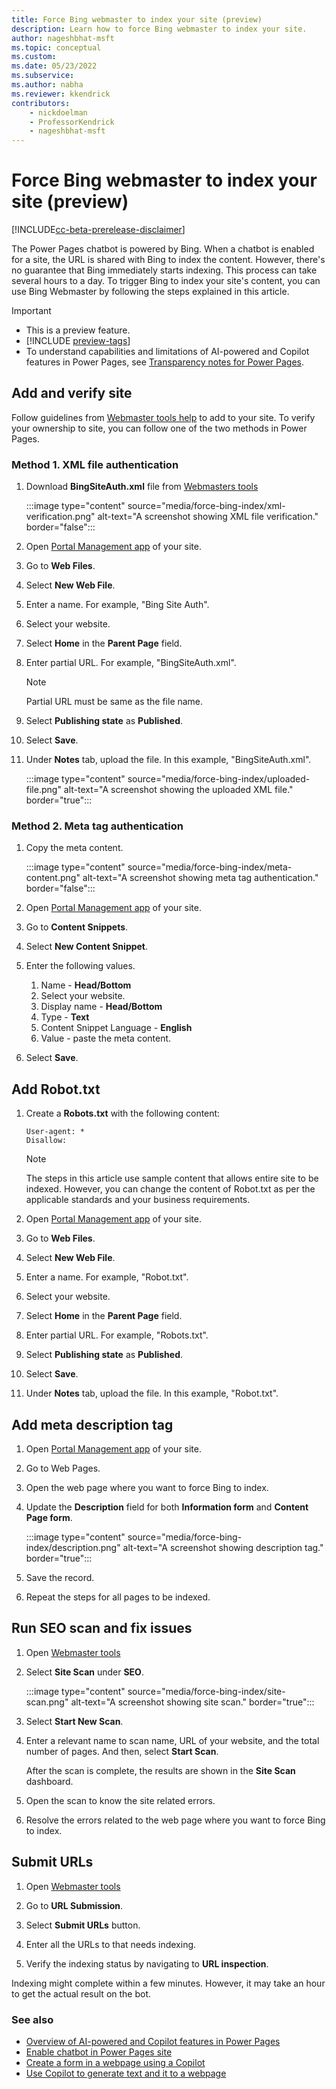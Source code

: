 ```yaml
---
title: Force Bing webmaster to index your site (preview)
description: Learn how to force Bing webmaster to index your site.
author: nageshbhat-msft
ms.topic: conceptual
ms.custom: 
ms.date: 05/23/2022
ms.subservice:
ms.author: nabha
ms.reviewer: kkendrick
contributors:
    - nickdoelman
    - ProfessorKendrick
    - nageshbhat-msft
---
```


# Force Bing webmaster to index your site (preview)

[!INCLUDE[cc-beta-prerelease-disclaimer](../includes/cc-beta-prerelease-disclaimer.md)]

The Power Pages chatbot is powered by Bing. When a chatbot is enabled for a site, the URL is shared with Bing to index the content. However, there's no guarantee that Bing immediately starts indexing. This process can take several hours to a day. To trigger Bing to index your site's content, you can use Bing Webmaster by following the steps explained in this article.

> [!IMPORTANT]
> - This is a preview feature.
> - [!INCLUDE [preview-tags](../includes/cc-preview-features-definition.md)]
> - To understand capabilities and limitations of AI-powered and Copilot features in Power Pages, see [Transparency notes for Power Pages](../transparency-note.md).

## Add and verify site

Follow guidelines from [Webmaster tools help](https://www.bing.com/webmasters/help/add-and-verify-site-12184f8b) to add to your site. To verify your ownership to site, you can follow one of the two methods in Power Pages.

### Method 1. XML file authentication

1. Download **BingSiteAuth.xml** file from [Webmasters tools](https://www.bing.com/webmasters/help/add-and-verify-site-12184f8b)

    :::image type="content" source="media/force-bing-index/xml-verification.png" alt-text="A screenshot showing XML file verification." border="false":::

1. Open [Portal Management app](../configure/portal-management-app.md) of your site.

1. Go to **Web Files**.

1. Select **New Web File**.

1. Enter a name. For example, "Bing Site Auth".

1. Select your website.

1. Select **Home** in the **Parent Page** field.

1. Enter partial URL. For example, "BingSiteAuth.xml".

    > [!NOTE]
    > Partial URL must be same as the file name.

1. Select **Publishing state** as **Published**.

1. Select **Save**.

1. Under **Notes** tab, upload the file. In this example, "BingSiteAuth.xml".

    :::image type="content" source="media/force-bing-index/uploaded-file.png" alt-text="A screenshot showing the uploaded XML file." border="true":::

### Method 2. Meta tag authentication

1. Copy the meta content.

    :::image type="content" source="media/force-bing-index/meta-content.png" alt-text="A screenshot showing meta tag authentication." border="false":::

1. Open [Portal Management app](../configure/portal-management-app.md) of your site.

1. Go to **Content Snippets**.

1. Select **New Content Snippet**.

1. Enter the following values.

    1. Name - **Head/Bottom**
    1. Select your website.
    1. Display name - **Head/Bottom**
    1. Type - **Text**
    1. Content Snippet Language - **English**
    1. Value - paste the meta content.

1. Select **Save**.

## Add Robot.txt

1. Create a **Robots.txt** with the following content:

    ```
    User-agent: *
    Disallow:
    ```

    > [!NOTE]
    > The steps in this article use sample content that allows entire site to be indexed. However, you can change the content of Robot.txt as per the applicable standards and your business requirements.

1. Open [Portal Management app](../configure/portal-management-app.md) of your site.

1. Go to **Web Files**.

1. Select **New Web File**.

1. Enter a name. For example, "Robot.txt".

1. Select your website.

1. Select **Home** in the **Parent Page** field.

1. Enter partial URL. For example, "Robots.txt".

1. Select **Publishing state** as **Published**.

1. Select **Save**.

1. Under **Notes** tab, upload the file. In this example, "Robot.txt".

## Add meta description tag

1. Open [Portal Management app](../configure/portal-management-app.md) of your site.

1. Go to Web Pages.

1. Open the web page where you want to force Bing to index.

1. Update the **Description** field for both **Information form** and **Content Page form**.

    :::image type="content" source="media/force-bing-index/description.png" alt-text="A screenshot showing description tag." border="true":::

1. Save the record.

1. Repeat the steps for all pages to be indexed.

## Run SEO scan and fix issues

1. Open [Webmaster tools](https://www.bing.com/webmasters/sitescan)

1. Select **Site Scan** under **SEO**.

    :::image type="content" source="media/force-bing-index/site-scan.png" alt-text="A screenshot showing site scan." border="true":::

1. Select **Start New Scan**.

1. Enter a relevant name to scan name, URL of your website, and the total number of pages. And then, select **Start Scan**.

    After the scan is complete, the results are shown in the **Site Scan** dashboard.    

1. Open the scan to know the site related errors.

1. Resolve the errors related to the web page where you want to force Bing to index.

## Submit URLs

1. Open [Webmaster tools](https://www.bing.com/webmasters/sitescan)

1. Go to **URL Submission**.

1. Select **Submit URLs** button.

1. Enter all the URLs to that needs indexing.

1. Verify the indexing status by navigating to **URL inspection**.

Indexing might complete within a few minutes. However, it may take an hour to get the actual result on the bot.

### See also

- [Overview of AI-powered and Copilot features in Power Pages](../configure/ai-copilot-overview.md)
- [Enable chatbot in Power Pages site](enable-chatbot.md)
- [Create a form in a webpage using a Copilot](add-form-copilot.md)
- [Use Copilot to generate text and it to a webpage](add-text-copilot.md)
